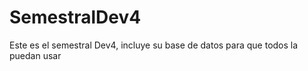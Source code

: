 # SemestralDev4
 Este es el semestral Dev4, incluye su base de datos para que todos la puedan usar 
